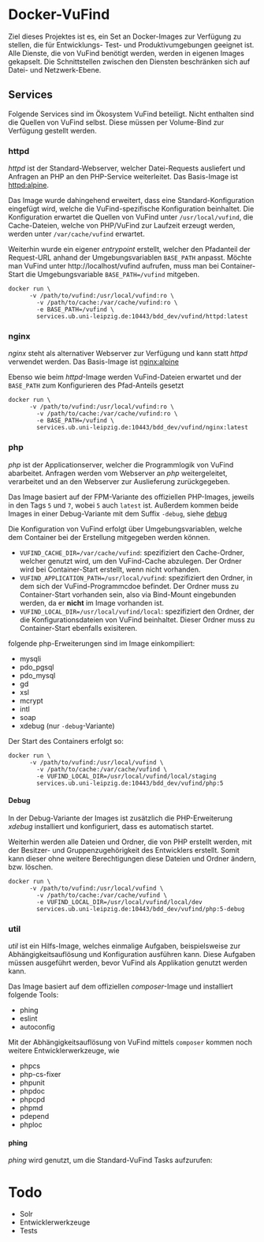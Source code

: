 # Docker-VuFind

Ziel dieses Projektes ist es, ein Set an Docker-Images zur Verfügung zu stellen, die für Entwicklungs-
Test- und Produktivumgebungen geeignet ist. Alle Dienste, die von VuFind benötigt werden, werden in
eigenen Images gekapselt. Die Schnittstellen zwischen den Diensten beschränken sich auf Datei- und
Netzwerk-Ebene.

## Services

Folgende Services sind im Ökosystem VuFind beteiligt. Nicht enthalten sind die Quellen von VuFind
selbst. Diese müssen per Volume-Bind zur Verfügung gestellt werden.

### httpd

*httpd* ist der Standard-Webserver, welcher Datei-Requests ausliefert und Anfragen an PHP an den
PHP-Service weiterleitet. Das Basis-Image ist [httpd:alpine][1].

Das Image wurde dahingehend erweitert, dass eine Standard-Konfiguration eingefügt wird, welche die
VuFind-spezifische Konfiguration beinhaltet. Die Konfiguration erwartet die Quellen von VuFind unter
`/usr/local/vufind`, die Cache-Dateien, welche von PHP/VuFind zur Laufzeit erzeugt werden, werden unter
`/var/cache/vufind` erwartet.

Weiterhin wurde ein eigener *entrypoint* erstellt, welcher den Pfadanteil der Request-URL anhand der Umgebungsvariablen `BASE_PATH` anpasst. Möchte man VuFind unter http://localhost/vufind aufrufen, muss
man bei Container-Start die Umgebungsvariable `BASE_PATH=/vufind` mitgeben.

    docker run \
		  -v /path/to/vufind:/usr/local/vufind:ro \
			-v /path/to/cache:/var/cache/vufind:ro \
			-e BASE_PATH=/vufind \
			services.ub.uni-leipzig.de:10443/bdd_dev/vufind/httpd:latest

### nginx

*nginx* steht als alternativer Webserver zur Verfügung und kann statt *httpd* verwendet werden.
Das Basis-Image ist [nginx:alpine][2]

Ebenso wie beim *httpd*-Image werden VuFind-Dateien erwartet und der `BASE_PATH` zum Konfigurieren
des Pfad-Anteils gesetzt

    docker run \
		  -v /path/to/vufind:/usr/local/vufind:ro \
			-v /path/to/cache:/var/cache/vufind:ro \
			-e BASE_PATH=/vufind \
			services.ub.uni-leipzig.de:10443/bdd_dev/vufind/nginx:latest

### php

*php* ist der Applicationserver, welcher die Programmlogik von VuFind abarbeitet. Anfragen werden
vom Webserver an *php* weitergeleitet, verarbeitet und an den Webserver zur Auslieferung zurückgegeben.

Das Image basiert auf der FPM-Variante des offiziellen PHP-Images, jeweils in den Tags `5` und `7`,
wobei `5` auch `latest` ist. Außerdem kommen beide Images in einer Debug-Variante mit dem Suffix
`-debug`, siehe [debug](#debug)

Die Konfiguration von VuFind erfolgt über Umgebungsvariablen, welche dem Container bei der
Erstellung mitgegeben werden können.

* `VUFIND_CACHE_DIR=/var/cache/vufind`: spezifiziert den Cache-Ordner, welcher genutzt wird, um
den VuFind-Cache abzulegen. Der Ordner wird bei Container-Start erstellt, wenn nicht vorhanden.
* `VUFIND_APPLICATION_PATH=/usr/local/vufind`: spezifiziert den Ordner, in dem sich der VuFind-Programmcdoe befindet. Der Ordner muss zu Container-Start vorhanden sein, also via Bind-Mount eingebunden werden, da er **nicht** im Image vorhanden ist.
* `VUFIND_LOCAL_DIR=/usr/local/vufind/local`: spezifiziert den Ordner, der die Konfigurationsdateien
von VuFind beinhaltet. Dieser Ordner muss zu Container-Start ebenfalls exisiteren.

folgende php-Erweiterungen sind im Image einkompiliert:

* mysqli
* pdo_pgsql
* pdo_mysql
* gd
* xsl
* mcrypt
* intl
* soap
* xdebug (nur `-debug`-Variante)

Der Start des Containers erfolgt so:

    docker run \
		  -v /path/to/vufind:/usr/local/vufind \
			-v /path/to/cache:/var/cache/vufind \
			-e VUFIND_LOCAL_DIR=/usr/local/vufind/local/staging
			services.ub.uni-leipzig.de:10443/bdd_dev/vufind/php:5

#### Debug

In der Debug-Variante der Images ist zusätzlich die PHP-Erweiterung *xdebug* installiert und konfiguriert, dass es automatisch startet.

Weiterhin werden alle Dateien und Ordner, die von PHP erstellt werden, mit der Besitzer- und
Gruppenzugehörigkeit des Entwicklers erstellt. Somit kann dieser ohne weitere Berechtigungen diese
Dateien und Ordner ändern, bzw. löschen.

    docker run \
		  -v /path/to/vufind:/usr/local/vufind \
			-v /path/to/cache:/var/cache/vufind \
			-e VUFIND_LOCAL_DIR=/usr/local/vufind/local/dev
			services.ub.uni-leipzig.de:10443/bdd_dev/vufind/php:5-debug

### util

*util* ist ein Hilfs-Image, welches einmalige Aufgaben, beispielsweise zur Abhängigkeitsauflösung
 und Konfiguration ausführen kann. Diese Aufgaben müssen ausgeführt werden, bevor VuFind als
 Applikation genutzt werden kann.

 Das Image basiert auf dem offiziellen *composer*-Image und installiert folgende Tools:

 * phing
 * eslint
 * autoconfig

Mit der Abhängigkeitsauflösung von VuFind mittels `composer` kommen noch weitere Entwicklerwerkzeuge,
wie

* phpcs
* php-cs-fixer
* phpunit
* phpdoc
* phpcpd
* phpmd
* pdepend
* phploc

#### phing

*phing* wird genutzt, um die Standard-VuFind Tasks aufzurufen:



# Todo

* Solr
* Entwicklerwerkzeuge
* Tests


[1]: https://store.docker.com/images/httpd
[2]: https://store.docker.com/images/nginx